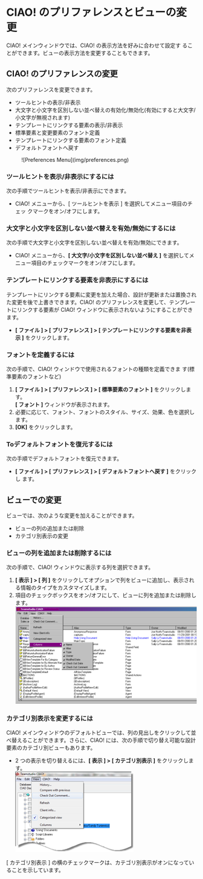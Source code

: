 # CIAO! のプリファレンスとビューの変更
CIAO! メインウィンドウでは、CIAO! の表示方法を好みに合わせて設定す ることができます。ビューの表示方法を変更することもできます。

## CIAO! のプリファレンスの変更
次のプリファレンスを変更できます。

* ツールヒントの表示/非表示
* 大文字と小文字を区別しない並べ替えの有効化/無効化(有効にすると大文字/ 小文字が無視されます)
* テンプレートにリンクする要素の表示/非表示
* 標準要素と変更要素のフォント定義
* テンプレートにリンクする要素のフォント定義
* デフォルトフォントへ戻す
<figure markdown="1">
  ![Preferences Menu](img/preferences.png)
</figure>

### ツールヒントを表示/非表示にするには
次の手順でツールヒントを表示/非表示にできます。

* CIAO! メニューから、[ ツールヒントを表示 ] を選択してメニュー項目のチェッ クマークをオン/オフにします。

### 大文字と小文字を区別しない並べ替えを有効/無効にするには
次の手順で大文字と小文字を区別しない並べ替えを有効/無効にできます。

* CIAO! メニューから、**[ 大文字/小文字を区別しない並べ替え ]** を選択してメ ニュー項目のチェックマークをオン/オフにします。

### テンプレートにリンクする要素を非表示にするには
テンプレートにリンクする要素に変更を加えた場合、設計が更新または置換された変更を後で上書きできます。CIAO! のプリファレンスを変更して、テンプレートにリンクする要素が CIAO! ウィンドウに表示されないようにすることができます。 

* **[ ファイル ] > [ プリファレンス ] > [ テンプレートにリンクする要素を非表示 ]** をクリックします。

### フォントを定義するには
次の手順で、CIAO! ウィンドウで使用されるフォントの種類を定義できま す(標準要素のフォントなど)

1. **[ ファイル ] > [ プリファレンス ] > [ 標準要素のフォント ]** をクリックします。  
   **[ フォント ]** ウィンドウが表示されます。
2. 必要に応じて、フォント、フォントのスタイル、サイズ、効果、色を選択します。
3. **[OK]** をクリックします。

### Toデフォルトフォントを復元するには
次の手順でデフォルトフォントを復元できます。

* **[ ファイル ] > [ プリファレンス ] > [ デフォルトフォントへ戻す ]** をクリックし ます。

## ビューでの変更
ビューでは、次のような変更を加えることができます。  

* ビューの列の追加または削除
* カテゴリ別表示の変更

### ビューの列を追加または削除するには
次の手順で、CIAO! ウィンドウに表示する列を選択できます。 

1. **[ 表示 ] > [ 列 ]** をクリックしてオプションで列をビューに追加し、表示される情報のタイプをカスタマイズします。
2. 項目のチェックボックスをオン/オフにして、ビューに列を追加または削除します。
   ![Columns Menu](img/preferences2.png)

### カテゴリ別表示を変更するには
CIAO! メインウィンドウのデフォルトビューでは、列の見出しをクリックして並べ替えることができます。さらに、CIAO! には、次の手順で切り替え可能な設計要素のカテゴリ別ビューもあります。 

* 2 つの表示を切り替えるには、**[ 表示 ] > [ カテゴリ別表示 ]** をクリックします。  
  ![Categorized View Menu](img/preferences3.png)

[ カテゴリ別表示 ] の横のチェックマークは、カテゴリ別表示がオンになっていることを示しています。